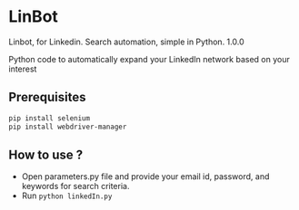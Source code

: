 # LinBot
Linbot, for Linkedin. Search automation, simple in Python. 1.0.0

Python code to automatically expand your LinkedIn network based on your interest

## Prerequisites
```bash
pip install selenium
pip install webdriver-manager
```
## How to use ?
 - Open parameters.py file and provide your email id, password, and keywords for search criteria.
 - Run `python linkedIn.py`
